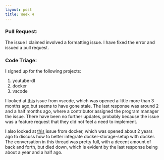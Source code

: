 ```yaml
---
layout: post
title: Week 4
---
```


### Pull Request:
The issue I claimed involved a formatting issue. I have fixed the error and issued a pull request.

### Code Triage:
I signed up for the following projects:

1. youtube-dl
2. docker
3. vscode

I looked at [this](https://github.com/Microsoft/vscode/issues/39236) issue from vscode, which was opened a little more than 3 months ago,but seems to have gone stale. The last response was around 2 and a half months ago, where a contributor assigned the program manager the issue. There have been no further updates, probably because the issue was a feature request that they did not feel a need to implement.

I also looked at [this](https://github.com/moby/moby/issues/21469) issue from docker, which was opened about 2 years ago to discuss how to better integrate docker-storage-setup with docker. The conversation in this thread was pretty full, with a decent amount of back and forth, but died down, which is evident by the last response being about a year and a half ago.
